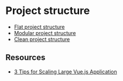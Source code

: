 # Project structure

- [Flat project structure](./flat-project-structure/readme.md)
- [Modular project structure](./modular-project-structure/readme.md)
- [Clean project structure](./clean-project-structure/readme.md)

## Resources

- [3 Tips for Scaling Large Vue.js Application](https://www.maxpou.fr/3-tips-scaling-vue-application)
